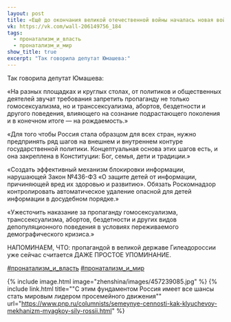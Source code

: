 ```yaml
---
layout: post
title: «Ещё до окончания великой отечественной войны началась новая война — демографическая»
vk: https://vk.com/wall-206149756_184
tags:
  - пронатализм_и_власть
  - пронатализм_и_мир
show_title: true
excerpt: "Так говорила депутат Юмашева:"
---
```

Так говорила депутат Юмашева: 

«На разных площадках и круглых столах, от политиков и общественных деятелей звучат требования запретить пропаганду не только гомосексуализма, но и транссексуализма, абортов, бездетности и другого поведения, влияющего на сознание подрастающего поколения и в конечном итоге — на рождаемость.»

«Для того чтобы Россия стала образцом для всех стран, нужно предпринять ряд шагов на внешнем и внутреннем контуре государственной политики. Концептуальная основа этих шагов есть, и она закреплена в Конституции: Бог, семья, дети и традиции.»

«Создать эффективный механизм блокировки информации, нарушающей Закон №436-ФЗ «О защите детей от информации, причиняющей вред их здоровью и развитию». Обязать Роскомнадзор контролировать автоматическое удаление опасной для детей информации в досудебном порядке.»

«Ужесточить наказание за пропаганду гомосексуализма, транссексуализма, абортов, бездетности и других видов депопуляционного поведения в условиях переживаемого демографического кризиса.»

НАПОМИНАЕМ, ЧТО: пропагандой в великой державе Гилеадороссии уже сейчас считается ДАЖЕ ПРОСТОЕ УПОМИНАНИЕ.

[#пронатализм_и_власть](poisk.html#пронатализм_и_власть)
[#пронатализм_и_мир](poisk.html#пронатализм_и_мир)

{% include image.html image="zhenshina/images/457239085.jpg" %}
{% include link.html title="\"С этим фундаментом Россия имеет все шансы стать мировым лидером просемейного движения\"" url="https://www.pnp.ru/columnists/semeynye-cennosti-kak-klyuchevoy-mekhanizm-myagkoy-sily-rossii.html" %}